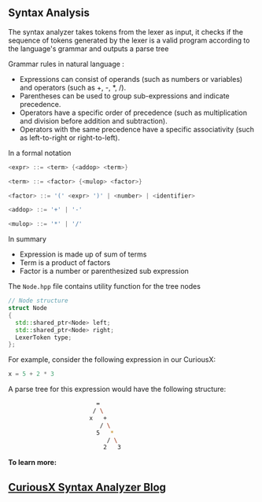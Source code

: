 ## Syntax Analysis

The syntax analyzer takes tokens from the lexer as input, it checks if the sequence of tokens generated by the lexer is a valid program according to the language's grammar and outputs a parse tree 

Grammar rules in natural language :

-   Expressions can consist of operands (such as numbers or variables) and operators (such as +, -, *, /).
-   Parentheses can be used to group sub-expressions and indicate precedence.
-   Operators have a specific order of precedence (such as multiplication and division before addition and subtraction).
-   Operators with the same precedence have a specific associativity (such as left-to-right or right-to-left).

In a formal notation

```c++
<expr> ::= <term> {<addop> <term>}

<term> ::= <factor> {<mulop> <factor>}

<factor> ::= '(' <expr> ')' | <number> | <identifier>

<addop> ::= '+' | '-'

<mulop> ::= '*' | '/'
```

In summary 

-   Expression is made up of sum of terms
-   Term is a product of factors
-   Factor is a number or parenthesized sub expression

The `Node.hpp` file contains utility function for the tree nodes

```c++
// Node structure
struct Node
{
  std::shared_ptr<Node> left;
  std::shared_ptr<Node> right;
  LexerToken type;
};
```
For example, consider the following expression in our CuriousX:

```c
x = 5 + 2 * 3
```

A parse tree for this expression would have the following structure:
```sh
                         =
                        / \
                       x   +
                          / \
                         5   *
                            / \
                           2   3

```

__To learn more:__
## [CuriousX Syntax Analyzer Blog](https://jenniferchukwu.com/posts/syntaxanalysis)